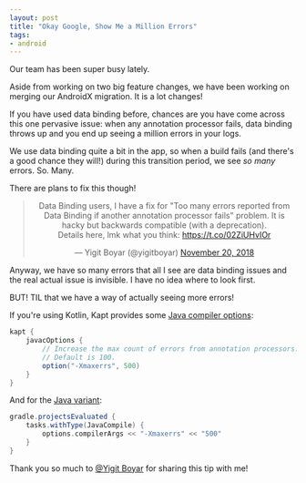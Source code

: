 ```yaml
---
layout: post
title: "Okay Google, Show Me a Million Errors"
tags:
- android
---
```

Our team has been super busy lately.

Aside from working on two big feature changes, we have been working on merging our AndroidX migration. It is a lot changes!

If you have used data binding before, chances are you have come across this one pervasive issue: when any annotation processor fails, data binding throws up and you end up seeing a million errors in your logs.

We use data binding quite a bit in the app, so when a build fails (and there's a good chance they will!) during this transition period, we see _so many_ errors. So. Many.

There are plans to fix this though!
<center><blockquote class="twitter-tweet" data-lang="en"><p lang="en" dir="ltr">Data Binding users, I have a fix for &quot;Too many errors reported from Data Binding if another annotation processor fails&quot; problem. It is hacky but backwards compatible (with a deprecation).<br>Details here, lmk what you think: <a href="https://t.co/02ZiUHvIOr">https://t.co/02ZiUHvIOr</a></p>&mdash; Yigit Boyar (@yigitboyar) <a href="https://twitter.com/yigitboyar/status/1064914985287991296?ref_src=twsrc%5Etfw">November 20, 2018</a></blockquote>
<script async src="https://platform.twitter.com/widgets.js" charset="utf-8"></script></center>

Anyway, we have so many errors that all I see are data binding issues and the real actual issue is invisible. I have no idea where to look first.

BUT! TIL that we have a way of actually seeing more errors!

If you're using Kotlin, Kapt provides some [Java compiler options](http://kotlinlang.org/docs/reference/kapt.html#java-compiler-options):

```gradle
kapt {
    javacOptions {
        // Increase the max count of errors from annotation processors.
        // Default is 100.
        option("-Xmaxerrs", 500)
    }
}
```

And for the [Java variant](https://github.com/google/dagger/issues/306#issuecomment-180283287):
```gradle
gradle.projectsEvaluated {
    tasks.withType(JavaCompile) {
        options.compilerArgs << "-Xmaxerrs" << "500"
    }
}
```

Thank you so much to [@Yigit Boyar](https://twitter.com/yigitboyar) for sharing this tip with me!
